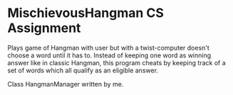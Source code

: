 # MischievousHangman CS Assignment
Plays game of Hangman with user but with a twist-computer doesn't choose a word until it has to. Instead of keeping one word as winning answer like in classic Hangman, this program cheats by keeping track of a set of words which all qualify as an eligible answer.

Class HangmanManager written by me.
